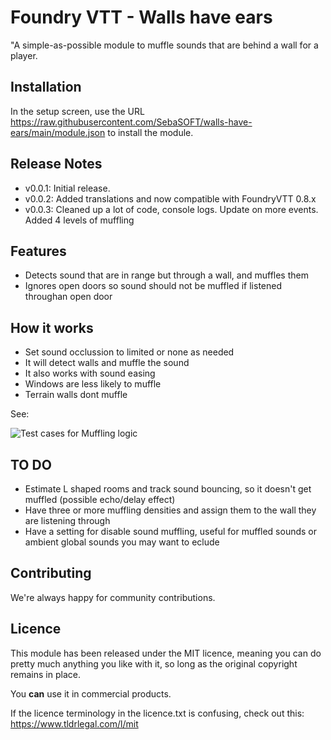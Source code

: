 # Foundry VTT - Walls have ears

"A simple-as-possible module to muffle sounds that are behind a wall for a player.

## Installation

In the setup screen, use the URL https://raw.githubusercontent.com/SebaSOFT/walls-have-ears/main/module.json to install the module.


## Release Notes

- v0.0.1: Initial release.
- v0.0.2: Added translations and now compatible with FoundryVTT 0.8.x
- v0.0.3: Cleaned up a lot of code, console logs. Update on more events. Added 4 levels of muffling

## Features

- Detects sound that are in range but through a wall, and muffles them
- Ignores open doors so sound should not be muffled if listened throughan open door

## How it works
- Set sound occlussion to limited or none as needed
- It will detect walls and muffle the sound
- It also works with sound easing
- Windows are less likely to muffle
- Terrain walls dont muffle

See:

![Test cases for Muffling logic](/mufflinLogic.jpg)

## TO DO

- Estimate L shaped rooms and track sound bouncing, so it doesn't get muffled (possible echo/delay effect)
- Have three or more muffling densities and assign them to the wall they are listening through
- Have a setting for disable sound muffling, useful for muffled sounds or ambient global sounds you may want to eclude

## Contributing

We're always happy for community contributions.

## Licence

This module has been released under the MIT licence, meaning you can do pretty much anything you like with it, so long as the original copyright remains in place.

You **can** use it in commercial products.

If the licence terminology in the licence.txt is confusing, check out this: https://www.tldrlegal.com/l/mit
